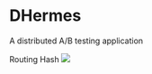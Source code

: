 # DHermes
A distributed A/B testing application

Routing Hash
![](https://drive.google.com/uc?id=0B78KhWqVkVmtMmI1R3V5TWNZVFE)
